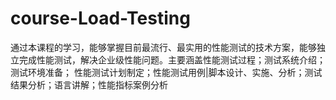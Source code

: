 # course-Load-Testing
 通过本课程的学习，能够掌握目前最流行、最实用的性能测试的技术方案，能够独立完成性能测试，解决企业级性能问题。主要涵盖性能测试过程；测试系统介绍；测试环境准备；
性能测试计划制定；性能测试用例|脚本设计、实施、分析；测试结果分析；语言讲解；性能指标案例分析
